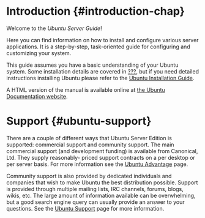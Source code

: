 # Introduction {#introduction-chap}

Welcome to the *Ubuntu Server Guide*!

Here you can find information on how to install and configure various server
applications. It is a step-by-step, task-oriented guide for configuring and
customizing your system.

This guide assumes you have a basic understanding of your Ubuntu system. Some
installation details are covered in [???], but if you need detailed
instructions installing Ubuntu please refer to the [Ubuntu Installation
Guide].

A HTML version of the manual is available online at [the Ubuntu Documentation
website].

# Support {#ubuntu-support}

There are a couple of different ways that Ubuntu Server Edition is supported:
commercial support and community support. The main commercial support (and
development funding) is available from Canonical, Ltd. They supply reasonably-
priced support contracts on a per desktop or per server basis. For more
information see the [Ubuntu Advantage] page.

Community support is also provided by dedicated individuals and companies that
wish to make Ubuntu the best distribution possible. Support is provided
through multiple mailing lists, IRC channels, forums, blogs, wikis, etc. The
large amount of information available can be overwhelming, but a good search
engine query can usually provide an answer to your questions. See the [Ubuntu
Support] page for more information.

  [???]: #installation
  [Ubuntu Installation Guide]: https://help.ubuntu.com/&distro-rev-short;/installation-guide/
  [the Ubuntu Documentation website]: &ubuntu-documentation;
  [Ubuntu Advantage]: http://www.ubuntu.com/management
  [Ubuntu Support]: http://www.ubuntu.com/support
